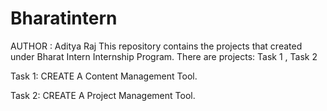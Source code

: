 # Bharatintern
AUTHOR : Aditya Raj This repository contains the projects that created under Bharat Intern Internship Program. There are projects: Task 1 , Task 2 

Task 1: CREATE A Content Management Tool.

Task 2: CREATE A Project Management Tool.
